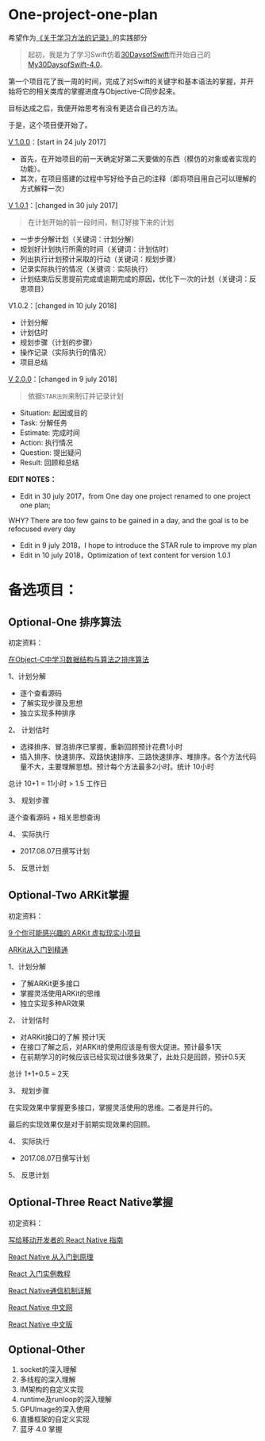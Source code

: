 # One-project-one-plan
希望作为[《关于学习方法的记录》](https://ocomme.github.io/post/learn/learning-method/)的实践部分

> 起初，我是为了学习Swift仿着[30DaysofSwift](https://github.com/allenwong/30DaysofSwift)而开始自己的[My30DaysofSwift-4.0](https://github.com/OComme/My30DaysofSwift-4.0)。

第一个项目花了我一周的时间，完成了对Swift的关键字和基本语法的掌握，并开始将它的相关类库的掌握进度与Objective-C同步起来。

目标达成之后，我便开始思考有没有更适合自己的方法。

于是，这个项目便开始了。

[V 1.0.0](V1.0.0Notes.md)：[start in 24 july 2017]

- 首先，在开始项目的前一天确定好第二天要做的东西（模仿的对象或者实现的功能）。
- 其次，在项目搭建的过程中写好给予自己的注释（即将项目用自己可以理解的方式解释一次）

[V 1.0.1](V1.0.1Notes.md)：[changed in 30 july 2017] <!--对标对象：15K薪资（暂 14K）-->

> 在计划开始的前一段时间，制订好接下来的计划

- 一步步分解计划（关键词：计划分解）
- 规划好计划执行所需的时间（关键词：计划估时）
- 列出执行计划预计采取的行动（关键词：规划步骤）
- 记录实际执行的情况（关键词：实际执行）
- 计划结束后反思提前完成或逾期完成的原因，优化下一次的计划（关键词：反思项目）

V1.0.2：[changed in 10 july 2018]

- 计划分解
- 计划估时
- 规划步骤（计划的步骤）
- 操作记录（实际执行的情况）
- 项目总结

[V 2.0.0](V2.0.0Notes.md)：[changed in 9 july 2018] <!--对标对象：知名IT公司的 offer-->

> 依据`STAR法则`来制订并记录计划

- Situation: 起因或目的
- Task:      分解任务
- Estimate:  完成时间
- Action:    执行情况
- Question:  提出疑问
- Result:    回顾和总结

**EDIT NOTES：**
- Edit in 30 july 2017，from One day one project renamed to one project one plan;

WHY? There are too few gains to be gained in a day, and the goal is to be refocused every day

- Edit in 9 july 2018，I hope to introduce the STAR rule to improve my plan
- Edit in 10 july 2018，Optimization of text content for version 1.0.1

# 备选项目：

## Optional-One 排序算法 
初定资料：

[在Object-C中学习数据结构与算法之排序算法](http://www.jianshu.com/p/30964170f897)

1、计划分解

- 逐个查看源码
- 了解实现步骤及思想
- 独立实现多种排序

 2、 计划估时
 
 - 选择排序、冒泡排序已掌握，重新回顾预计花费1小时
 - 插入排序、快速排序、双路快速排序、三路快速排序、堆排序。各个方法代码量不大，主要理解思想。预计每个方法最多2小时。统计 10小时

 总计 10+1 = 11小时 > 1.5 工作日

3、 规划步骤

逐个查看源码 + 相关思想查询

4、 实际执行

- 2017.08.07日撰写计划

5、 反思计划


## Optional-Two ARKit掌握
初定资料：

[9 个你可能感兴趣的 ARKit 虚拟现实小项目](https://juejin.im/post/5980185f6fb9a03c4541e870)

[ARKit从入门到精通](http://blog.csdn.net/u013263917/article/details/72903174)

1、计划分解

- 了解ARKit更多接口
- 掌握灵活使用ARKit的思维
- 独立实现多种AR效果

 2、 计划估时
 
 - 对ARKit接口的了解 预计1天
 - 在接口了解之后，对ARKit的使用应该是有很大促进。预计最多1天
 - 在前期学习的时候应该已经实现过很多效果了，此处只是回顾，预计0.5天

 总计 1+1+0.5 = 2天

3、 规划步骤

在实现效果中掌握更多接口，掌握灵活使用的思维。二者是并行的。

最后的实现效果仅是对于前期实现效果的回顾。

4、 实际执行

- 2017.08.07日撰写计划

5、 反思计划

## Optional-Three React Native掌握
初定资料：

[写给移动开发者的 React Native 指南](http://www.jianshu.com/p/b88944250b25)

[React Native 从入门到原理](http://www.jianshu.com/p/978c4bd3a759)

[React 入门实例教程](http://www.ruanyifeng.com/blog/2015/03/react.html)

[React Native通信机制详解](http://blog.cnbang.net/tech/2698/)

[React Native 中文网](http://reactnative.cn)

[React Native 中文版](http://wiki.jikexueyuan.com/project/react-native/)

## Optional-Other

1. socket的深入理解
2. 多线程的深入理解
3. IM架构的自定义实现
4. runtime及runloop的深入理解
5. GPUImage的深入使用
6. 直播框架的自定义实现
7. 蓝牙 4.0 掌握



